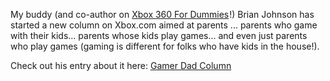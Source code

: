My buddy (and co-author on [Xbox 360 For Dummies](http://www.amazon.com/gp/product/0471771805?ie=UTF8&tag=duncanmackenz-20&linkCode=as2&camp=1789&creative=9325&creativeASIN=0471771805)<img style="margin: 0px; border-top-style: none! important; border-right-style: none! important; border-left-style: none! important; border-bottom-style: none! important" height="1" alt="" src="http://www.assoc-amazon.com/e/ir?t=duncanmackenz-20&l=as2&o=1&a=0471771805" width="1" border="0" />!) Brian Johnson has started a new column on Xbox.com aimed at parents ... parents who game with their kids... parents whose kids play games... and even just parents who play games (gaming is different for folks who have kids in the house!).

Check out his entry about it here: <a title="Gamer Dad Column" href="http://brianjo.spaces.live.com/blog/cns!57C723EC58B8F3A3!1816.entry">Gamer Dad Column</a>